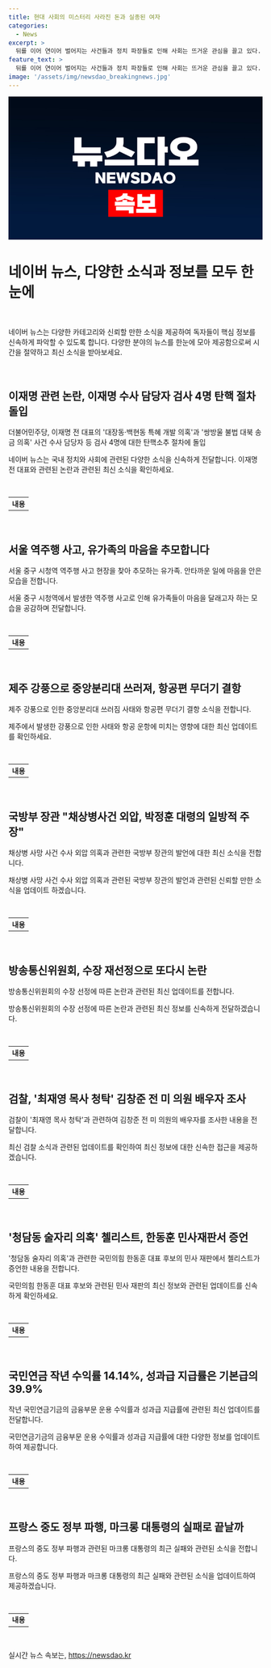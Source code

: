 ```yaml
---
title: 현대 사회의 미스터리 사라진 돈과 실종된 여자
categories:
  - News
excerpt: >
  뒤를 이어 연이어 벌어지는 사건들과 정치 파장들로 인해 사회는 뜨거운 관심을 끌고 있다. 더불어민주당의 이재명 수사 관련한 탄핵 소추와 함께, 서울 시청역 역주행 사고와 제주 강풍으로 인한 여러 부작용이 발생하였다. 또한 국방부의 채상병 사건 외압 관련 발언과 방송통신위원회의 수장 잇따른 사퇴로 인해 우려가 확산되고 있다. 김창준 전 의원 부인의 명품 가방 수수 의혹과 청담동 술자리 의혹과 관련한 국민의힘 한동훈 대표 후보의 민사 재판에서의 증언 역시 이목을 끌고 있다. 더불어 작년 국민연금의 운용 수익률과 프랑스 대통령의 조기 총선 결과도 주목을 받고 있다.
feature_text: >
  뒤를 이어 연이어 벌어지는 사건들과 정치 파장들로 인해 사회는 뜨거운 관심을 끌고 있다. 더불어민주당의 이재명 수사 관련한 탄핵 소추와 함께, 서울 시청역 역주행 사고와 제주 강풍으로 인한 여러 부작용이 발생하였다. 또한 국방부의 채상병 사건 외압 관련 발언과 방송통신위원회의 수장 잇따른 사퇴로 인해 우려가 확산되고 있다. 김창준 전 의원 부인의 명품 가방 수수 의혹과 청담동 술자리 의혹과 관련한 국민의힘 한동훈 대표 후보의 민사 재판에서의 증언 역시 이목을 끌고 있다. 더불어 작년 국민연금의 운용 수익률과 프랑스 대통령의 조기 총선 결과도 주목을 받고 있다.
image: '/assets/img/newsdao_breakingnews.jpg'
---
```


<p><img src="/assets/img/newsdao_breakingnews.jpg" alt="cryptoinkorea 속보" /></p>

<h1 data-ke-size="size26"><b>네이버 뉴스, 다양한 소식과 정보를 모두 한눈에</b></h1>

<p data-ke-size="size16">&nbsp;</p>

<p>네이버 뉴스는 다양한 카테고리와 신뢰할 만한 소식을 제공하여 독자들이 핵심 정보를 신속하게 파악할 수 있도록 합니다. 다양한 분야의 뉴스를 한눈에 모아 제공함으로써 시간을 절약하고 최신 소식을 받아보세요.</p>

<p data-ke-size="size16">&nbsp;</p>

<h2 data-ke-size="size26">이재명 관련 논란, 이재명 수사 담당자 검사 4명 탄핵 절차 돌입</h2>

<p data-ke-size="size16">더불어민주당, 이재명 전 대표의 '대장동·백현동 특혜 개발 의혹'과 '쌍방울 불법 대북 송금 의혹' 사건 수사 담당자 등 검사 4명에 대한 탄핵소추 절차에 돌입</p>

<p>네이버 뉴스는 국내 정치와 사회에 관련된 다양한 소식을 신속하게 전달합니다. 이재명 전 대표와 관련된 논란과 관련된 최신 소식을 확인하세요.</p>

<p data-ke-size="size16">&nbsp;</p>

<table>
    <tbody>
        <tr>
            <td style="text-align: center; height: 17px;"><b>내용</b></td>
        </tr>
    </tbody>
</table>

<p data-ke-size="size16">&nbsp;</p>

<h2 data-ke-size="size26">서울 역주행 사고, 유가족의 마음을 추모합니다</h2>

<p data-ke-size="size16">서울 중구 시청역 역주행 사고 현장을 찾아 추모하는 유가족. 안타까운 일에 마음을 안은 모습을 전합니다.</p>

<p>서울 중구 시청역에서 발생한 역주행 사고로 인해 유가족들이 마음을 달래고자 하는 모습을 공감하며 전달합니다.</p>

<p data-ke-size="size16">&nbsp;</p>

<table>
    <tbody>
        <tr>
            <td style="text-align: center; height: 17px;"><b>내용</b></td>
        </tr>
    </tbody>
</table>

<p data-ke-size="size16">&nbsp;</p>

<h2 data-ke-size="size26">제주 강풍으로 중앙분리대 쓰러져, 항공편 무더기 결항</h2>

<p data-ke-size="size16">제주 강풍으로 인한 중앙분리대 쓰러짐 사태와 항공편 무더기 결항 소식을 전합니다.</p>

<p>제주에서 발생한 강풍으로 인한 사태와 항공 운항에 미치는 영향에 대한 최신 업데이트를 확인하세요.</p>

<p data-ke-size="size16">&nbsp;</p>

<table>
    <tbody>
        <tr>
            <td style="text-align: center; height: 17px;"><b>내용</b></td>
        </tr>
    </tbody>
</table>

<p data-ke-size="size16">&nbsp;</p>

<h2 data-ke-size="size26">국방부 장관 "채상병사건 외압, 박정훈 대령의 일방적 주장"</h2>

<p data-ke-size="size16">채상병 사망 사건 수사 외압 의혹과 관련한 국방부 장관의 발언에 대한 최신 소식을 전합니다.</p>

<p>채상병 사망 사건 수사 외압 의혹과 관련된 국방부 장관의 발언과 관련된 신뢰할 만한 소식을 업데이트 하겠습니다.</p>

<p data-ke-size="size16">&nbsp;</p>

<table>
    <tbody>
        <tr>
            <td style="text-align: center; height: 17px;"><b>내용</b></td>
        </tr>
    </tbody>
</table>

<p data-ke-size="size16">&nbsp;</p>

<h2 data-ke-size="size26">방송통신위원회, 수장 재선정으로 또다시 논란</h2>

<p data-ke-size="size16">방송통신위원회의 수장 선정에 따른 논란과 관련된 최신 업데이트를 전합니다.</p>

<p>방송통신위원회의 수장 선정에 따른 논란과 관련된 최신 정보를 신속하게 전달하겠습니다.</p>

<p data-ke-size="size16">&nbsp;</p>

<table>
    <tbody>
        <tr>
            <td style="text-align: center; height: 17px;"><b>내용</b></td>
        </tr>
    </tbody>
</table>

<p data-ke-size="size16">&nbsp;</p>

<h2 data-ke-size="size26">검찰, '최재영 목사 청탁' 김창준 전 미 의원 배우자 조사</h2>

<p data-ke-size="size16">검찰이 '최재영 목사 청탁'과 관련하여 김창준 전 미 의원의 배우자를 조사한 내용을 전달합니다.</p>

<p>최신 검찰 소식과 관련된 업데이트를 확인하여 최신 정보에 대한 신속한 접근을 제공하겠습니다.</p>

<p data-ke-size="size16">&nbsp;</p>

<table>
    <tbody>
        <tr>
            <td style="text-align: center; height: 17px;"><b>내용</b></td>
        </tr>
    </tbody>
</table>

<p data-ke-size="size16">&nbsp;</p>

<h2 data-ke-size="size26">'청담동 술자리 의혹' 첼리스트, 한동훈 민사재판서 증언</h2>

<p data-ke-size="size16">'청담동 술자리 의혹'과 관련한 국민의힘 한동훈 대표 후보의 민사 재판에서 첼리스트가 증언한 내용을 전합니다.</p>

<p>국민의힘 한동훈 대표 후보와 관련된 민사 재판의 최신 정보와 관련된 업데이트를 신속하게 확인하세요.</p>

<p data-ke-size="size16">&nbsp;</p>

<table>
    <tbody>
        <tr>
            <td style="text-align: center; height: 17px;"><b>내용</b></td>
        </tr>
    </tbody>
</table>

<p data-ke-size="size16">&nbsp;</p>

<h2 data-ke-size="size26">국민연금 작년 수익률 14.14%, 성과급 지급률은 기본급의 39.9%</h2>

<p data-ke-size="size16">작년 국민연금기금의 금융부문 운용 수익률과 성과급 지급률에 관련된 최신 업데이트를 전달합니다.</p>

<p>국민연금기금의 금융부문 운용 수익률과 성과급 지급률에 대한 다양한 정보를 업데이트하여 제공합니다.</p>

<p data-ke-size="size16">&nbsp;</p>

<table>
    <tbody>
        <tr>
            <td style="text-align: center; height: 17px;"><b>내용</b></td>
        </tr>
    </tbody>
</table>

<p data-ke-size="size16">&nbsp;</p>

<h2 data-ke-size="size26">프랑스 중도 정부 파행, 마크롱 대통령의 실패로 끝날까</h2>

<p data-ke-size="size16">프랑스의 중도 정부 파행과 관련된 마크롱 대통령의 최근 실패와 관련된 소식을 전합니다.</p>

<p>프랑스의 중도 정부 파행과 마크롱 대통령의 최근 실패와 관련된 소식을 업데이트하여 제공하겠습니다.</p>

<p data-ke-size="size16">&nbsp;</p>

<table>
    <tbody>
        <tr>
            <td style="text-align: center; height: 17px;"><b>내용</b></td>
        </tr>
    </tbody>
</table>

<p data-ke-size="size16">&nbsp;</p>
실시간 뉴스 속보는, <a href="https://newsdao.kr" rel="dofollow">https://newsdao.kr</a>


